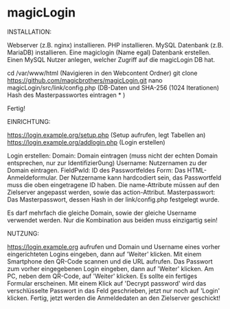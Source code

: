 # magicLogin

INSTALLATION:

Webserver (z.B. nginx) installieren.
PHP installieren.
MySQL Datenbank (z.B. MariaDB) installieren.
Eine magiclogin (Name egal) Datenbank erstellen.
Einen MySQL Nutzer anlegen, welcher Zugriff auf die magicLogin DB hat.

cd /var/www/html (Navigieren in den Webcontent Ordner)
git clone https://github.com/magicbrothers/magicLogin.git
nano magicLogin/src/link/config.php (DB-Daten und SHA-256 (1024 Iterationen) Hash des Masterpasswortes eintragen * )


Fertig!

EINRICHTUNG:

https://login.example.org/setup.php (Setup aufrufen, legt Tabellen an)
https://login.example.org/addlogin.php (Login erstellen)

Login erstellen:
Domain: Domain eintragen (muss nicht der echten Domain entsprechen, nur zur Identifizier0ung)
Username: Nutzernamen zu der Domain eintragen.
FieldPwId: ID des Passwortfeldes
Form: Das HTML-Anmeldeformular. Der Nutzername kann hardcodiert sein, das Passwortfeld muss die oben eingetragene ID haben. Die name-Attribute müssen auf den Zielserver angepasst werden, sowie das action-Attribut.
Masterpasswort: Das Masterpasswort, dessen Hash in der link/config.php festgelegt wurde.

Es darf mehrfach die gleiche Domain, sowie der gleiche Username verwendet werden. Nur die Kombination aus beiden muss einzigartig sein!

NUTZUNG:

https://login.example.org aufrufen und Domain und Username eines vorher eingerichteten Logins eingeben, dann auf 'Weiter' klicken.
Mit einem Smartphone den QR-Code scannen und die URL aufrufen.
Das Passwort zum vorher eingegebenen Login eingeben, dann auf 'Weiter' klicken.
Am PC, neben dem QR-Code, auf 'Weiter' klicken.
Es sollte ein fertiges Formular erscheinen. Mit einem Klick auf 'Decrypt password' wird das verschlüsselte Passwort in das Feld geschrieben, jetzt nur noch auf 'Login' klicken.
Fertig, jetzt werden die Anmeldedaten an den Zielserver geschickt!